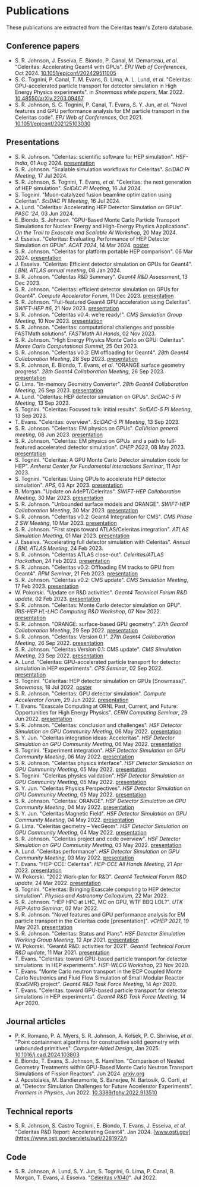 <!--
NOTE: this page is generated automatically from
https://github.com/celeritas-project/celeritas/tree/doc/gh-pages-base/scripts/generate-pubs.py
-->
# Publications

These publications are extracted from the Celeritas team's Zotero database.

## Conference papers

- S. R. Johnson, J. Esseiva, E. Biondo, P. Canal, M. Demarteau, *et al*. "Celeritas: Accelerating Geant4 with GPUs". *EPJ Web of Conferences*, Oct 2024. [10.1051/epjconf/202429511005](https://doi.org/10.1051/epjconf/202429511005)
- S. C. Tognini, P. Canal, T. M. Evans, G. Lima, A. L. Lund, *et al*. "Celeritas: GPU-accelerated particle transport for detector simulation in High Energy Physics experiments". in *Snowmass white papers*, Mar 2022. [10.48550/arXiv.2203.09467](https://doi.org/10.48550/arXiv.2203.09467)
- S. R. Johnson, S. C. Tognini, P. Canal, T. Evans, S. Y. Jun, *et al*. "Novel features and GPU performance analysis for EM particle transport in the Celeritas code". *EPJ Web of Conferences*, Oct 2021. [10.1051/epjconf/202125103030](https://doi.org/10.1051/epjconf/202125103030)

## Presentations

- S. R. Johnson. "Celeritas: scientific software for HEP simulation". *HSF-India*, 01 Aug 2024. [presentation](https://indico.cern.ch/event/1443576/contributions/6075670/attachments/2906811/5099258/celeritas-software.pdf)
- S. R. Johnson. "Scalable simulation workflows for Celeritas". *SciDAC PI Meeting*, 17 Jul 2024.
- S. R. Johnson, S. Tognini, T. Evans, *et al*. "Celeritas: the next generation of HEP simulation". *SciDAC PI Meeting*, 16 Jul 2024.
- S. Tognini. "Muon-catalyzed fusion beamline optimization using Celeritas". *SciDAC PI Meeting*, 16 Jul 2024.
- A. Lund. "Celeritas: Accelerating HEP Detector Simulation on GPUs". *PASC '24*, 03 Jun 2024.
- E. Biondo, S. Johnson. "GPU-Based Monte Carlo Particle Transport Simulations for Nuclear Energy and High-Energy Physics Applications". *On the Trail to Exascale and Scalable AI Workshop*, 20 May 2024.
- J. Esseiva. "Celeritas: Evaluating Performance of HEP Detector Simulation on GPUs". *ACAT 2024*, 14 Mar 2024. [poster](https://indico.cern.ch/event/1330797/contributions/5796653/attachments/2818102/4920368/acat24.pdf)
- S. R. Johnson. "Celeritas for platform portable HEP comparison". 06 Mar 2024. [presentation](https://indico.cern.ch/event/1299569/)
- J. Esseiva. "Celeritas: Efficient detector simulation on GPUs for Geant4". *LBNL ATLAS annual meeting*, 08 Jan 2024.
- S. R. Johnson. "Celeritas R&D Summary". *Geant4 R&D Assessment*, 13 Dec 2023.
- S. R. Johnson. "Celeritas: efficient detector simulation on GPUs for Geant4". *Compute Accelerator Forum*, 11 Dec 2023. [presentation](https://indico.cern.ch/event/1264303/contributions/5309868/attachments/2768764/4824731/caf-seminar.pdf)
- S. R. Johnson. "Full-featured Geant4 GPU acceleration using Celeritas". *SWIFT-HEP #6*, 21 Nov 2023. [presentation](https://indico.cern.ch/event/1324606/contributions/5679207/attachments/2756023/5120474/celeritas.pdf)
- S. R. Johnson. "Celeritas v0.4: we’re ready!". *CMS Simulation Group Meeting*, 10 Nov 2023. [presentation](https://indico.cern.ch/event/1344583/contributions/5666830/attachments/2750423/4787039/Celeritas-update.pdf)
- S. R. Johnson. "Celeritas: computational challenges and possible FASTMath solutions". *FASTMath All Hands*, 02 Nov 2023.
- S. R. Johnson. "High Energy Physics  Monte Carlo on GPU: Celeritas". *Monte Carlo Computational Summit*, 25 Oct 2023.
- S. R. Johnson. "Celeritas v0.3: EM offloading for Geant4". *28th Geant4 Collaboration Meeting*, 28 Sep 2023. [presentation](https://indico.cern.ch/event/1307331/contributions/5579735/)
- S. R. Johnson, E. Biondo, T. Evans, *et al*. "ORANGE surface geometry progress". *28th Geant4 Collaboration Meeting*, 26 Sep 2023. [presentation](https://indico.cern.ch/event/1307331/contributions/5542557/)
- G. Lima. "In-memory Geometry Converter". *28th Geant4 Collaboration Meeting*, 26 Sep 2023. [presentation](https://indico.cern.ch/event/1307331/contributions/5542808/)
- A. Lund. "Celeritas: HEP detector simulation on GPUs". *SciDAC-5 PI Meeting*, 13 Sep 2023.
- S. Tognini. "Celeritas: Focused talk: initial results". *SciDAC-5 PI Meeting*, 13 Sep 2023.
- T. Evans. "Celeritas: overview". *SciDAC-5 PI Meeting*, 13 Sep 2023.
- S. R. Johnson. "Celeritas: EM physics on GPUs". *CalVision general meeting*, 08 Jun 2023. [presentation](https://indico.fnal.gov/event/59490/)
- S. R. Johnson. "Celeritas: EM physics on GPUs  and a path to full-featured accelerated detector simulation". *CHEP 2023*, 08 May 2023. [presentation](https://indico.jlab.org/event/459/contributions/11818/attachments/9324/13745/srj-chep.pdf)
- S. Tognini. "Celeritas: A GPU Monte Carlo Detector simulation code for HEP". *Amherst Center for Fundamental Interactions Seminar*, 11 Apr 2023.
- S. Tognini. "Celeritas: Using GPUs to accelerate HEP detector simulation". *APS*, 03 Apr 2023. [presentation](https://meetings.aps.org/Meeting/APR24/Session/D14.6)
- B. Morgan. "Update on AdePT/Celeritas". *SWIFT-HEP Collaboration Meeting*, 30 Mar 2023. [presentation](https://indico.cern.ch/event/1215829/contributions/5306565/)
- S. R. Johnson. "Unbounded surface models and ORANGE". *SWIFT-HEP Collaboration Meeting*, 30 Mar 2023. [presentation](https://indico.cern.ch/event/1215829/contributions/5306568/)
- S. R. Johnson. "Celeritas v0.2: Geant4 Integration for CMS". *CMS Phase 2 SW Meeting*, 10 Mar 2023. [presentation](https://indico.cern.ch/event/1247039/#16-celeritas-project)
- S. R. Johnson. "First steps toward ATLAS/Celeritas integration". *ATLAS Simulation Meeting*, 01 Mar 2023. [presentation](https://indico.cern.ch/event/1257309/)
- J. Esseiva. "Accelerating full detector simulation with Celeritas". *Annual LBNL ATLAS Meeting*, 24 Feb 2023.
- S. R. Johnson. "Celeritas ATLAS close-out". *Celeritas/ATLAS Hackathon*, 24 Feb 2023. [presentation](https://indico.cern.ch/event/1257763/)
- S. R. Johnson. "Celeritas v0.2: Offloading EM tracks to GPU from Geant4". *RPM Seminar*, 21 Feb 2023. [presentation](https://rpm.physics.lbl.gov/event/speaker-seth-r-johnson-ornl-tittle-celeritas-v0-2-a-new-monte-carlo-particle-transport-code-for-detector-simulation-on-gpus/)
- S. R. Johnson. "Celeritas v0.2: CMS update". *CMS Simulation Meeting*, 17 Feb 2023. [presentation](https://indico.cern.ch/event/1254081/#52-the-celeritas-project-repor)
- W. Pokorski. "Update on R&D activities". *Geant4 Technical Forum R&D update*, 02 Feb 2023. [presentation](https://indico.cern.ch/event/1232331/contributions/5224862/)
- S. R. Johnson. "Celeritas: Monte Carlo detector simulation on GPU". *IRIS-HEP HL-LHC Computing R&D Workshop*, 07 Nov 2022. [presentation](https://indico.cern.ch/event/1203733/timetable/#34-celeritas)
- S. R. Johnson. "ORANGE: surface-based GPU geometry". *27th Geant4 Collaboration Meeting*, 29 Sep 2022. [presentation](https://indico.cern.ch/event/1156193/contributions/5039367/)
- S. R. Johnson. "Celeritas: Version 0.1". *27th Geant4 Collaboration Meeting*, 26 Sep 2022. [presentation](https://indico.cern.ch/event/1156193/contributions/5053276/)
- S. R. Johnson. "Celeritas Version 0.1: CMS update". *CMS Simulation Meeting*, 23 Sep 2022. [presentation](https://indico.cern.ch/event/1197830/#116-progress-of-the-celeritas)
- A. Lund. "Celeritas: GPU-accelerated particle transport for detector simulation in HEP experiments". *CPS Seminar*, 02 Sep 2022. [presentation](https://www.anl.gov/event/celeritas-gpuaccelerated-particle-transport-for-detector-simulation-in-high-energy-physics)
- S. Tognini. "Celeritas: HEP detector simulation on GPUs [Snowmass]". *Snowmass*, 18 Jul 2022. [poster](https://indico.fnal.gov/event/22303/sessions/20790/#20220718)
- S. R. Johnson. "Celeritas: GPU detector simulation". *Compute Accelerator Forum*, 29 Jun 2022. [presentation](https://indico.cern.ch/event/1160438/)
- T. Evans. "Exascale Computing at ORNL Past, Current, and Future: Opportunities for High Energy Physics". *CERN Computing Seminar*, 29 Jun 2022. [presentation](https://indico.cern.ch/event/1175052/)
- S. R. Johnson. "Celeritas: conclusion and challenges". *HSF Detector Simulation on GPU Community Meeting*, 06 May 2022. [presentation](https://indico.cern.ch/event/1123314/)
- S. Y. Jun. "Celeritas integration ideas: Acceleritas". *HSF Detector Simulation on GPU Community Meeting*, 06 May 2022. [presentation](https://indico.cern.ch/event/1123314/)
- S. Tognini. "Experiment integration". *HSF Detector Simulation on GPU Community Meeting*, 06 May 2022. [presentation](https://indico.cern.ch/event/1123314/)
- S. R. Johnson. "Celeritas physics interface". *HSF Detector Simulation on GPU Community Meeting*, 05 May 2022. [presentation](https://indico.cern.ch/event/1123314/)
- S. Tognini. "Celeritas physics validation". *HSF Detector Simulation on GPU Community Meeting*, 05 May 2022. [presentation](https://indico.cern.ch/event/1123314/)
- S. Y. Jun. "Celeritas Physics Perspectives". *HSF Detector Simulation on GPU Community Meeting*, 05 May 2022. [presentation](https://indico.cern.ch/event/1123314/)
- S. R. Johnson. "Celeritas: ORANGE". *HSF Detector Simulation on GPU Community Meeting*, 04 May 2022. [presentation](https://indico.cern.ch/event/1123314/)
- S. Y. Jun. "Celeritas Magnetic Field". *HSF Detector Simulation on GPU Community Meeting*, 04 May 2022. [presentation](https://indico.cern.ch/event/1123314/)
- G. Lima. "Celeritas geometry – VecGeom". *HSF Detector Simulation on GPU Community Meeting*, 04 May 2022. [presentation](https://indico.cern.ch/event/1123314/)
- S. R. Johnson. "Celeritas project and code overview". *HSF Detector Simulation on GPU Community Meeting*, 03 May 2022. [presentation](https://indico.cern.ch/event/1123314/)
- A. Lund. "Celeritas performance". *HSF Detector Simulation on GPU Community Meeting*, 03 May 2022. [presentation](https://indico.cern.ch/event/1123314/)
- T. Evans. "HEP-CCE: Celeritas". *HEP-CCE All Hands Meeting*, 21 Apr 2022. [presentation](https://indico.fnal.gov/event/53750/contributions/239772/)
- W. Pokorski. "2022 Work-plan for R&D". *Geant4 Technical Forum R&D update*, 24 Mar 2022. [presentation](https://indico.cern.ch/event/1139613/contributions/4788825/)
- S. Tognini. "Celeritas: Bringing Exascale computing to HEP detector simulation". *Physics and Astronomy Colloquium*, 22 Mar 2022.
- S. R. Johnson. "HEP HPC at LHC, MC on GPU, WTF BBQ LOL?". *UTK HEP-Astro Seminar*, 02 Mar 2022.
- S. R. Johnson. "Novel features and GPU performance analysis for EM particle transport in the Celeritas code [presentation]". *vCHEP 2021*, 19 May 2021. [presentation](https://indico.cern.ch/event/948465/contributions/4324114/)
- S. R. Johnson. "Celeritas: Status and Plans". *HSF Detector Simulation Working Group Meeting*, 12 Apr 2021. [presentation](https://indico.cern.ch/event/1019940/#4-celeritas-status-plans)
- W. Pokorski. "Geant4 R&D: activities for 2021". *Geant4 Technical Forum R&D update*, 11 Mar 2021. [presentation](https://indico.cern.ch/event/1011728/contributions/4252276/)
- T. Evans. "Celeritas: toward GPU-based particle transport for detector simulations  in HEP experiments". *HSF-WLCG Workshop*, 23 Nov 2020.
- T. Evans. "Monte Carlo neutron transport in the ECP Coupled Monte Carlo Neutronics and Fluid Flow Simulation of Small Modular Reactor (ExaSMR) project". *Geant4 R&D Task Force Meeting*, 14 Apr 2020.
- T. Evans. "Celeritas: toward GPU-based particle transport for detector simulations in HEP experiments". *Geant4 R&D Task Force Meeting*, 14 Apr 2020.

## Journal articles

- P. K. Romano, P. A. Myers, S. R. Johnson, A. Kols̆ek, P. C. Shriwise, *et al*. "Point containment algorithms for constructive solid geometry with unbounded primitives". *Computer-Aided Design*, Jan 2025. [10.1016/j.cad.2024.103803](https://doi.org/10.1016/j.cad.2024.103803)
- E. Biondo, T. Evans, S. Johnson, S. Hamilton. "Comparison of Nested Geometry Treatments within GPU-Based Monte Carlo Neutron Transport Simulations of Fission Reactors". Jun 2024. [arxiv.org](http://arxiv.org/abs/2406.13849)
- J. Apostolakis, M. Bandieramonte, S. Banerjee, N. Bartosik, G. Corti, *et al*. "Detector Simulation Challenges for Future Accelerator Experiments". *Frontiers in Physics*, Jun 2022. [10.3389/fphy.2022.913510](https://doi.org/10.3389/fphy.2022.913510)

## Technical reports

- S. R. Johnson, S. Castro Tognini, E. Biondo, T. Evans, J. Esseiva, *et al*. "Celeritas R&D Report: Accelerating Geant4". Jan 2024. [www.osti.gov](https://www.osti.gov/servlets/purl/2281972/)

## Code

- S. R. Johnson, A. Lund, S. Y. Jun, S. Tognini, G. Lima, P. Canal, B. Morgan, T. Evans, J. Esseiva. "[Celeritas *v1040*](https://doi.org/10.11578/dc.20221011.1)". Jul 2022.
